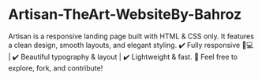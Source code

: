 # Artisan-TheArt-WebsiteBy-Bahroz
Artisan is a responsive landing page built with HTML &amp; CSS only. It features a clean design, smooth layouts, and elegant styling. ✔️ Fully responsive 📱💻 | ✔️ Beautiful typography &amp; layout | ✔️ Lightweight &amp; fast. 🚀 Feel free to explore, fork, and contribute!
